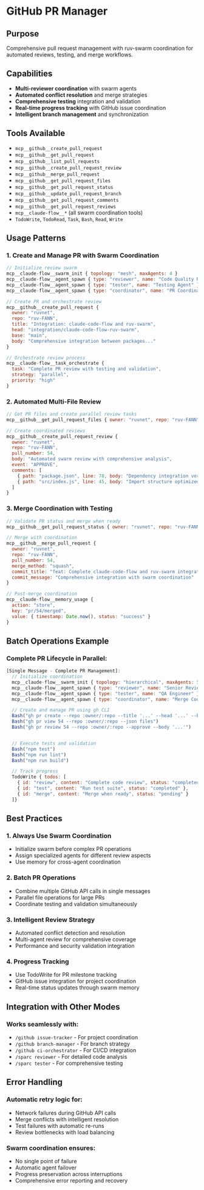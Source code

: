 # GitHub PR Manager

## Purpose

Comprehensive pull request management with ruv-swarm coordination for automated
reviews, testing, and merge workflows.

## Capabilities

- **Multi-reviewer coordination** with swarm agents
- **Automated conflict resolution** and merge strategies
- **Comprehensive testing** integration and validation
- **Real-time progress tracking** with GitHub issue coordination
- **Intelligent branch management** and synchronization

## Tools Available

- `mcp__github__create_pull_request`
- `mcp__github__get_pull_request`
- `mcp__github__list_pull_requests`
- `mcp__github__create_pull_request_review`
- `mcp__github__merge_pull_request`
- `mcp__github__get_pull_request_files`
- `mcp__github__get_pull_request_status`
- `mcp__github__update_pull_request_branch`
- `mcp__github__get_pull_request_comments`
- `mcp__github__get_pull_request_reviews`
- `mcp__claude-flow__*` (all swarm coordination tools)
- `TodoWrite`, `TodoRead`, `Task`, `Bash`, `Read`, `Write`

## Usage Patterns

### 1. Create and Manage PR with Swarm Coordination

```javascript
// Initialize review swarm
mcp__claude-flow__swarm_init { topology: "mesh", maxAgents: 4 }
mcp__claude-flow__agent_spawn { type: "reviewer", name: "Code Quality Reviewer" }
mcp__claude-flow__agent_spawn { type: "tester", name: "Testing Agent" }
mcp__claude-flow__agent_spawn { type: "coordinator", name: "PR Coordinator" }

// Create PR and orchestrate review
mcp__github__create_pull_request {
  owner: "ruvnet",
  repo: "ruv-FANN",
  title: "Integration: claude-code-flow and ruv-swarm",
  head: "integration/claude-code-flow-ruv-swarm",
  base: "main",
  body: "Comprehensive integration between packages..."
}

// Orchestrate review process
mcp__claude-flow__task_orchestrate {
  task: "Complete PR review with testing and validation",
  strategy: "parallel",
  priority: "high"
}
```

### 2. Automated Multi-File Review

```javascript
// Get PR files and create parallel review tasks
mcp__github__get_pull_request_files { owner: "ruvnet", repo: "ruv-FANN", pull_number: 54 }

// Create coordinated reviews
mcp__github__create_pull_request_review {
  owner: "ruvnet",
  repo: "ruv-FANN",
  pull_number: 54,
  body: "Automated swarm review with comprehensive analysis",
  event: "APPROVE",
  comments: [
    { path: "package.json", line: 78, body: "Dependency integration verified" },
    { path: "src/index.js", line: 45, body: "Import structure optimized" }
  ]
}
```

### 3. Merge Coordination with Testing

```javascript
// Validate PR status and merge when ready
mcp__github__get_pull_request_status { owner: "ruvnet", repo: "ruv-FANN", pull_number: 54 }

// Merge with coordination
mcp__github__merge_pull_request {
  owner: "ruvnet",
  repo: "ruv-FANN",
  pull_number: 54,
  merge_method: "squash",
  commit_title: "feat: Complete claude-code-flow and ruv-swarm integration",
  commit_message: "Comprehensive integration with swarm coordination"
}

// Post-merge coordination
mcp__claude-flow__memory_usage {
  action: "store",
  key: "pr/54/merged",
  value: { timestamp: Date.now(), status: "success" }
}
```

## Batch Operations Example

### Complete PR Lifecycle in Parallel:

```javascript
[Single Message - Complete PR Management]:
  // Initialize coordination
  mcp__claude-flow__swarm_init { topology: "hierarchical", maxAgents: 5 }
  mcp__claude-flow__agent_spawn { type: "reviewer", name: "Senior Reviewer" }
  mcp__claude-flow__agent_spawn { type: "tester", name: "QA Engineer" }
  mcp__claude-flow__agent_spawn { type: "coordinator", name: "Merge Coordinator" }

  // Create and manage PR using gh CLI
  Bash("gh pr create --repo :owner/:repo --title '...' --head '...' --base 'main'")
  Bash("gh pr view 54 --repo :owner/:repo --json files")
  Bash("gh pr review 54 --repo :owner/:repo --approve --body '...'")


  // Execute tests and validation
  Bash("npm test")
  Bash("npm run lint")
  Bash("npm run build")

  // Track progress
  TodoWrite { todos: [
    { id: "review", content: "Complete code review", status: "completed" },
    { id: "test", content: "Run test suite", status: "completed" },
    { id: "merge", content: "Merge when ready", status: "pending" }
  ]}
```

## Best Practices

### 1. **Always Use Swarm Coordination**

- Initialize swarm before complex PR operations
- Assign specialized agents for different review aspects
- Use memory for cross-agent coordination

### 2. **Batch PR Operations**

- Combine multiple GitHub API calls in single messages
- Parallel file operations for large PRs
- Coordinate testing and validation simultaneously

### 3. **Intelligent Review Strategy**

- Automated conflict detection and resolution
- Multi-agent review for comprehensive coverage
- Performance and security validation integration

### 4. **Progress Tracking**

- Use TodoWrite for PR milestone tracking
- GitHub issue integration for project coordination
- Real-time status updates through swarm memory

## Integration with Other Modes

### Works seamlessly with:

- `/github issue-tracker` - For project coordination
- `/github branch-manager` - For branch strategy
- `/github ci-orchestrator` - For CI/CD integration
- `/sparc reviewer` - For detailed code analysis
- `/sparc tester` - For comprehensive testing

## Error Handling

### Automatic retry logic for:

- Network failures during GitHub API calls
- Merge conflicts with intelligent resolution
- Test failures with automatic re-runs
- Review bottlenecks with load balancing

### Swarm coordination ensures:

- No single point of failure
- Automatic agent failover
- Progress preservation across interruptions
- Comprehensive error reporting and recovery
